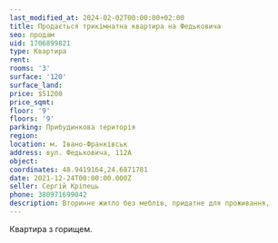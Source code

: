 ```yaml
---
last_modified_at: 2024-02-02T00:00:00+02:00
title: Продається трикімнатна квартира на Федьковича
seo: продам
uid: 1706899821
type: Квартира
rent:
rooms: '3'
surface: '120'
surface_land:
price: $51200
price_sqmt:
floor: '9'
floors: '9'
parking: Прибудинкова територія
region:
location: м. Івано-Франківськ
address: вул. Федьковича, 112А
object:
coordinates: 48.9419164,24.6871781
date: 2021-12-24T00:00:00.000Z
seller: Сергій Кріпець
phone: 380971699042
description: Вторинне житло без меблів, придатне для проживання,
---
```


Квартира з горищем.
